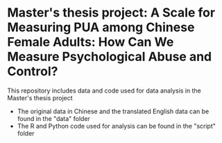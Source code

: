 # Master's thesis project: A Scale for Measuring PUA among Chinese Female Adults: How Can We Measure Psychological Abuse and Control?

This repository includes data and code used for data analysis in the Master's thesis project

- The original data in Chinese and the translated English data can be found in the "data" folder
- The R and Python code used for analysis can be found in the "script" folder
